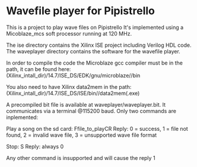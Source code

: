 Wavefile player for Pipistrello
===============================

This is a project to play wave files on Pipistrello  It's implemented using a Micoblaze_mcs soft processor running at 120 MHz.

The ise directory contains the Xilinx ISE project including Verilog HDL code.
The waveplayer directory contains the software for the wavefile player.

In order to compile the code the Microblaze gcc compiler must be in the path, it can be found here:
(Xilinx_intall_dir)/14.7/ISE_DS/EDK/gnu/microblaze/<platform>/bin

You also need to have Xilinx data2mem in the path:
(Xilinx_intall_dir)/14.7/ISE_DS/ISE/bin/<platform>/data2mem(.exe)

A precompiled bit file is available at waveplayer/waveplayer.bit.  It communicates via a terminal @115200 baud.  Only two commands are inplemented:

Play a song on the sd card:
Ffile_to_playCR
Reply: 0 = success, 1 = file not found, 2 = invalid wave file, 3 = unsupported wave file format

Stop:
S
Reply: always 0

Any other command is insupported and will cause the reply 1


